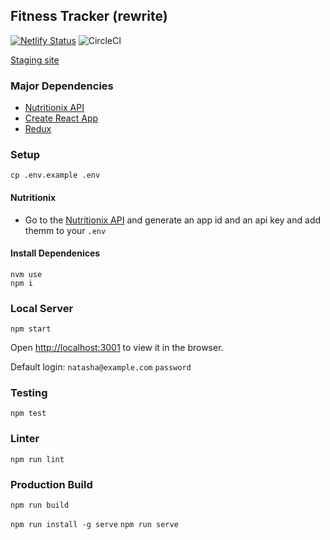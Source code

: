 ## Fitness Tracker (rewrite)
[![Netlify Status](https://api.netlify.com/api/v1/badges/7d0e5044-5970-4640-9ed5-7c3fffddc7c8/deploy-status)](https://app.netlify.com/sites/natasha-fitness-tracker/deploys)
![CircleCI](https://circleci.com/gh/Natasha08/fitness-tracker.svg?style=shield&circle-token=80e31fa37d9166471df47398d203d0e5f06f999d)

[Staging site](https://natasha-fitness-tracker.netlify.app/)


### Major Dependencies
- [Nutritionix API](https://developer.nutritionix.com/)
- [Create React App](https://create-react-app.dev/docs/getting-started)
- [Redux](https://redux.js.org/api/api-reference)

### Setup
`cp .env.example .env`

#### Nutritionix
- Go to the [Nutritionix API](https://developer.nutritionix.com/) and generate an app id and an api key and add themm to your `.env`

#### Install Dependenices
```
nvm use
npm i
```

### Local Server

`npm start`

Open [http://localhost:3001](http://localhost:3001) to view it in the browser.

Default login:
`natasha@example.com`
`password`

### Testing
`npm test`

### Linter
`npm run lint`

### Production Build
`npm run build`

`npm run install -g serve`
`npm run serve`

